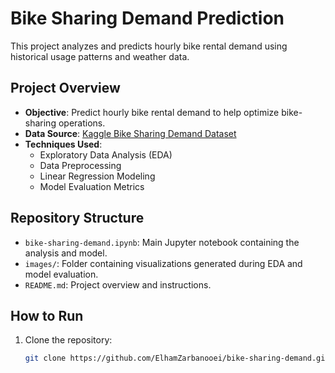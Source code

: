 # Bike Sharing Demand Prediction 

This project analyzes and predicts hourly bike rental demand using historical usage patterns and weather data.

## Project Overview

- **Objective**: Predict hourly bike rental demand to help optimize bike-sharing operations.
- **Data Source**: [Kaggle Bike Sharing Demand Dataset](https://www.kaggle.com/c/bike-sharing-demand)
- **Techniques Used**:
  - Exploratory Data Analysis (EDA)
  - Data Preprocessing
  - Linear Regression Modeling
  - Model Evaluation Metrics

## Repository Structure

- `bike-sharing-demand.ipynb`: Main Jupyter notebook containing the analysis and model.
- `images/`: Folder containing visualizations generated during EDA and model evaluation.
- `README.md`: Project overview and instructions.

## How to Run

1. Clone the repository:
   ```bash
   git clone https://github.com/ElhamZarbanooei/bike-sharing-demand.git
